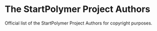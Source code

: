 # The StartPolymer Project Authors

Official list of the StartPolymer Project Authors for copyright purposes.
